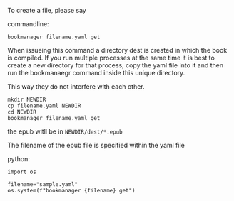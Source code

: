 To create a file, please say

commandline:

    bookmanager filename.yaml get


When issueing this command a directory dest is created in which the book
is compiled. If you run multiple processes at the same time it is best
to create a new directory for that process, copy the yaml file into it
and then run the bookmanaegr command inside this unique directory.

This way they do not interfere with each other.

    mkdir NEWDIR
    cp filename.yaml NEWDIR
    cd NEWDIR
    bookmanager filename.yaml get

the epub witll be in `NEWDIR/dest/*.epub`

The filename of the epub file is specified within the yaml file


python:

    import os

    filename="sample.yaml"
    os.system(f"bookmanager {filename} get")
    
    
    
